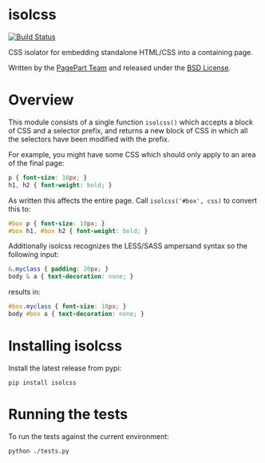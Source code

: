 isolcss
=======

[![Build Status](https://travis-ci.org/pagepart/isolcss.png)](https://travis-ci.org/pagepart/isolcss)

CSS isolator for embedding standalone HTML/CSS into a containing page.

Written by the [PagePart Team][1] and released under the [BSD License][2].

Overview
========

This module consists of a single function `isolcss()` which accepts a block of CSS and a selector prefix, and returns a new block of CSS in which all the selectors have been modified with the prefix.

For example, you might have some CSS which should only apply to an area of the final page:

```scss
p { font-size: 10px; }
h1, h2 { font-weight: bold; }
```

As written this affects the entire page. Call `isolcss('#box', css)` to convert this to:

```scss
#box p { font-size: 10px; }
#box h1, #box h2 { font-weight: bold; }
```

Additionally isolcss recognizes the LESS/SASS ampersand syntax so the following input:

```scss
&.myclass { padding: 20px; }
body & a { text-decoration: none; }
```

results in:

```scss
#box.myclass { font-size: 10px; }
body #box a { text-decoration: none; }
```

Installing isolcss
==================

Install the latest release from pypi:

    pip install isolcss

Running the tests
=================

To run the tests against the current environment:

    python ./tests.py

[1]: http://pagepart.com/
[2]: http://opensource.org/licenses/BSD-2-Clause
